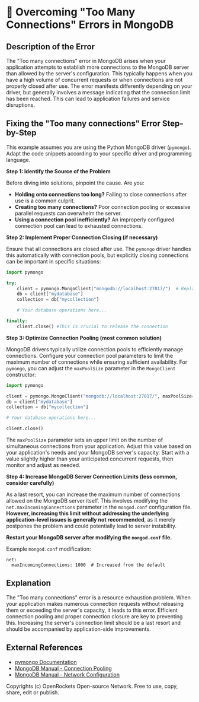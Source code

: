 # 🐞 Overcoming "Too Many Connections" Errors in MongoDB


## Description of the Error

The "Too many connections" error in MongoDB arises when your application attempts to establish more connections to the MongoDB server than allowed by the server's configuration. This typically happens when you have a high volume of concurrent requests or when connections are not properly closed after use.  The error manifests differently depending on your driver, but generally involves a message indicating that the connection limit has been reached.  This can lead to application failures and service disruptions.


## Fixing the "Too many connections" Error Step-by-Step

This example assumes you are using the Python MongoDB driver (`pymongo`). Adapt the code snippets according to your specific driver and programming language.

**Step 1: Identify the Source of the Problem**

Before diving into solutions, pinpoint the cause.  Are you:

* **Holding onto connections too long?**  Failing to close connections after use is a common culprit.
* **Creating too many connections?** Poor connection pooling or excessive parallel requests can overwhelm the server.
* **Using a connection pool inefficiently?**  An improperly configured connection pool can lead to exhausted connections.

**Step 2: Implement Proper Connection Closing (if necessary)**

Ensure that all connections are closed after use.  The `pymongo` driver handles this automatically with connection pools, but explicitly closing connections can be important in specific situations:

```python
import pymongo

try:
    client = pymongo.MongoClient("mongodb://localhost:27017/")  # Replace with your connection string
    db = client["mydatabase"]
    collection = db["mycollection"]

    # Your database operations here...

finally:
    client.close() #This is crucial to release the connection
```


**Step 3: Optimize Connection Pooling (most common solution)**

MongoDB drivers typically utilize connection pools to efficiently manage connections. Configure your connection pool parameters to limit the maximum number of connections while ensuring sufficient availability.  For `pymongo`, you can adjust the `maxPoolSize` parameter in the `MongoClient` constructor:


```python
import pymongo

client = pymongo.MongoClient("mongodb://localhost:27017/", maxPoolSize=50) # Adjust 50 to a suitable value
db = client["mydatabase"]
collection = db["mycollection"]

# Your database operations here...

client.close() 
```

The `maxPoolSize` parameter sets an upper limit on the number of simultaneous connections from your application.  Adjust this value based on your application's needs and your MongoDB server's capacity.  Start with a value slightly higher than your anticipated concurrent requests, then monitor and adjust as needed.

**Step 4: Increase MongoDB Server Connection Limits (less common, consider carefully)**

As a last resort, you can increase the maximum number of connections allowed on the MongoDB server itself. This involves modifying the `net.maxIncomingConnections` parameter in the `mongod.conf` configuration file.  **However, increasing this limit without addressing the underlying application-level issues is generally not recommended**, as it merely postpones the problem and could potentially lead to server instability.

**Restart your MongoDB server after modifying the `mongod.conf` file.**

Example `mongod.conf` modification:

```
net:
  maxIncomingConnections: 1000  # Increased from the default
```



## Explanation

The "Too many connections" error is a resource exhaustion problem.  When your application makes numerous connection requests without releasing them or exceeding the server's capacity, it leads to this error. Efficient connection pooling and proper connection closure are key to preventing this.  Increasing the server's connection limit should be a last resort and should be accompanied by application-side improvements.

## External References

* [pymongo Documentation](https://pymongo.readthedocs.io/en/stable/)
* [MongoDB Manual - Connection Pooling](https://www.mongodb.com/docs/manual/core/connection-pooling/)
* [MongoDB Manual - Network Configuration](https://www.mongodb.com/docs/manual/tutorial/configure-network-settings/)


Copyrights (c) OpenRockets Open-source Network. Free to use, copy, share, edit or publish.

